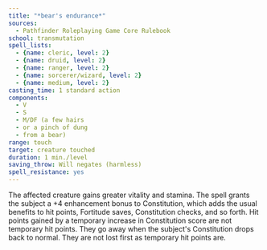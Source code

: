 ```yaml
---
title: "*bear's endurance*"
sources:
  - Pathfinder Roleplaying Game Core Rulebook
school: transmutation
spell_lists:
  - {name: cleric, level: 2}
  - {name: druid, level: 2}
  - {name: ranger, level: 2}
  - {name: sorcerer/wizard, level: 2}
  - {name: medium, level: 2}
casting_time: 1 standard action
components:
  - V
  - S
  - M/DF (a few hairs
  - or a pinch of dung
  - from a bear)
range: touch
target: creature touched
duration: 1 min./level
saving_throw: Will negates (harmless)
spell_resistance: yes
---
```


The affected creature gains greater vitality and stamina. The spell grants the subject a +4 enhancement bonus to Constitution, which adds the usual benefits to hit points, Fortitude saves, Constitution checks, and so forth. Hit points gained by a temporary increase in Constitution score are not temporary hit points. They go away when the subject's Constitution drops back to normal. They are not lost first as temporary hit points are.

